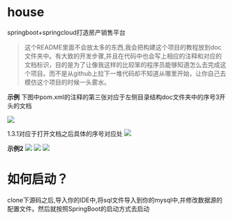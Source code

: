 # house
springboot+springcloud打造房产销售平台

>这个README里面不会放太多的东西,我会把构建这个项目的教程放到doc文件夹中。有大致的开发步骤,并且在代码中也会写上相应的注释和对应的文档标识，目的是为了让像我这样的比较笨的程序员能够知道怎么去完成这个项目。而不是从github上拉下一堆代码却不知道从哪里开始，让你自己去模仿这个项目的时候一头雾水。

**示例**
下图中pom.xml的注释的第三张对应于左侧目录结构doc文件夹中的序号3开头的文档

![](http://ww1.sinaimg.cn/large/006pwLrvgy1fqib0ma6abj30wm0ik42e.jpg)

1.3.1对应于打开文档之后具体的序号对应处
![](http://ww1.sinaimg.cn/large/006pwLrvgy1fqib1j5fjgj30q00he414.jpg)

**示例2**
![](http://ww1.sinaimg.cn/large/006pwLrvgy1fqib5sc5yuj30u00i6q4r.jpg)
![](http://ww1.sinaimg.cn/large/006pwLrvgy1fqib6kshxgj30u00i6409.jpg)
![](http://ww1.sinaimg.cn/large/006pwLrvgy1fqib7f8nuzj30nh0gtq58.jpg)


#	如何启动？
clone下源码之后,导入你的IDE中,将sql文件导入到你的mysql中,并修改数据源的配置文件。然后就按照SpringBoot的启动方式去启动
